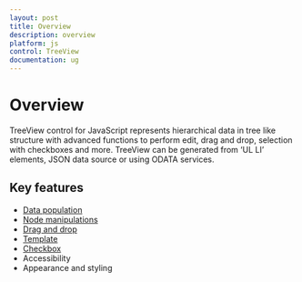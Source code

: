 ```yaml
---
layout: post
title: Overview
description: overview 
platform: js
control: TreeView
documentation: ug
---
```



# Overview

TreeView control for JavaScript represents hierarchical data in tree like structure with advanced functions to perform edit, drag and drop, selection with checkboxes and more. TreeView can be generated from ‘UL LI’ elements, JSON data source or using ODATA services.

## Key features

* [Data population](http://help.syncfusion.com/js/treeview/populate-data) 
* [Node manipulations](http://help.syncfusion.com/js/treeview/tree-node#node-manipulations)
* [Drag and drop](http://help.syncfusion.com/js/treeview/drag-and-drop)
* [Template](http://help.syncfusion.com/js/treeview/template-support)
* [Checkbox](http://help.syncfusion.com/js/treeview/checkbox-support)
* Accessibility
* Appearance and styling

